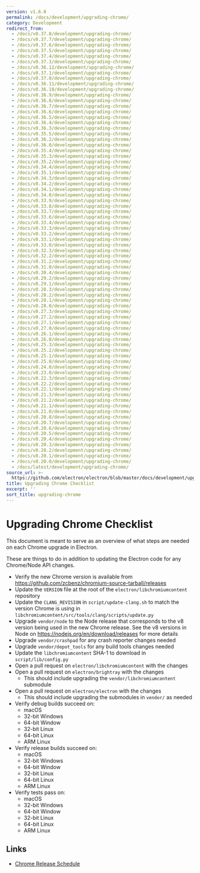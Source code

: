 ```yaml
---
version: v1.6.0
permalink: /docs/development/upgrading-chrome/
category: Development
redirect_from:
  - /docs/v0.37.8/development/upgrading-chrome/
  - /docs/v0.37.7/development/upgrading-chrome/
  - /docs/v0.37.6/development/upgrading-chrome/
  - /docs/v0.37.5/development/upgrading-chrome/
  - /docs/v0.37.4/development/upgrading-chrome/
  - /docs/v0.37.3/development/upgrading-chrome/
  - /docs/v0.36.12/development/upgrading-chrome/
  - /docs/v0.37.1/development/upgrading-chrome/
  - /docs/v0.37.0/development/upgrading-chrome/
  - /docs/v0.36.11/development/upgrading-chrome/
  - /docs/v0.36.10/development/upgrading-chrome/
  - /docs/v0.36.9/development/upgrading-chrome/
  - /docs/v0.36.8/development/upgrading-chrome/
  - /docs/v0.36.7/development/upgrading-chrome/
  - /docs/v0.36.6/development/upgrading-chrome/
  - /docs/v0.36.5/development/upgrading-chrome/
  - /docs/v0.36.4/development/upgrading-chrome/
  - /docs/v0.36.3/development/upgrading-chrome/
  - /docs/v0.35.5/development/upgrading-chrome/
  - /docs/v0.36.2/development/upgrading-chrome/
  - /docs/v0.36.0/development/upgrading-chrome/
  - /docs/v0.35.4/development/upgrading-chrome/
  - /docs/v0.35.3/development/upgrading-chrome/
  - /docs/v0.35.2/development/upgrading-chrome/
  - /docs/v0.34.4/development/upgrading-chrome/
  - /docs/v0.35.1/development/upgrading-chrome/
  - /docs/v0.34.3/development/upgrading-chrome/
  - /docs/v0.34.2/development/upgrading-chrome/
  - /docs/v0.34.1/development/upgrading-chrome/
  - /docs/v0.34.0/development/upgrading-chrome/
  - /docs/v0.33.9/development/upgrading-chrome/
  - /docs/v0.33.8/development/upgrading-chrome/
  - /docs/v0.33.7/development/upgrading-chrome/
  - /docs/v0.33.6/development/upgrading-chrome/
  - /docs/v0.33.4/development/upgrading-chrome/
  - /docs/v0.33.3/development/upgrading-chrome/
  - /docs/v0.33.2/development/upgrading-chrome/
  - /docs/v0.33.1/development/upgrading-chrome/
  - /docs/v0.33.0/development/upgrading-chrome/
  - /docs/v0.32.3/development/upgrading-chrome/
  - /docs/v0.32.2/development/upgrading-chrome/
  - /docs/v0.31.2/development/upgrading-chrome/
  - /docs/v0.31.0/development/upgrading-chrome/
  - /docs/v0.30.4/development/upgrading-chrome/
  - /docs/v0.29.2/development/upgrading-chrome/
  - /docs/v0.29.1/development/upgrading-chrome/
  - /docs/v0.28.3/development/upgrading-chrome/
  - /docs/v0.28.2/development/upgrading-chrome/
  - /docs/v0.28.1/development/upgrading-chrome/
  - /docs/v0.28.0/development/upgrading-chrome/
  - /docs/v0.27.3/development/upgrading-chrome/
  - /docs/v0.27.2/development/upgrading-chrome/
  - /docs/v0.27.1/development/upgrading-chrome/
  - /docs/v0.27.0/development/upgrading-chrome/
  - /docs/v0.26.1/development/upgrading-chrome/
  - /docs/v0.26.0/development/upgrading-chrome/
  - /docs/v0.25.3/development/upgrading-chrome/
  - /docs/v0.25.2/development/upgrading-chrome/
  - /docs/v0.25.1/development/upgrading-chrome/
  - /docs/v0.25.0/development/upgrading-chrome/
  - /docs/v0.24.0/development/upgrading-chrome/
  - /docs/v0.23.0/development/upgrading-chrome/
  - /docs/v0.22.3/development/upgrading-chrome/
  - /docs/v0.22.2/development/upgrading-chrome/
  - /docs/v0.22.1/development/upgrading-chrome/
  - /docs/v0.21.3/development/upgrading-chrome/
  - /docs/v0.21.2/development/upgrading-chrome/
  - /docs/v0.21.1/development/upgrading-chrome/
  - /docs/v0.21.0/development/upgrading-chrome/
  - /docs/v0.20.8/development/upgrading-chrome/
  - /docs/v0.20.7/development/upgrading-chrome/
  - /docs/v0.20.6/development/upgrading-chrome/
  - /docs/v0.20.5/development/upgrading-chrome/
  - /docs/v0.20.4/development/upgrading-chrome/
  - /docs/v0.20.3/development/upgrading-chrome/
  - /docs/v0.20.2/development/upgrading-chrome/
  - /docs/v0.20.1/development/upgrading-chrome/
  - /docs/v0.20.0/development/upgrading-chrome/
  - /docs/latest/development/upgrading-chrome/
source_url: >-
  https://github.com/electron/electron/blob/master/docs/development/upgrading-chrome.md
title: Upgrading Chrome Checklist
excerpt: ''
sort_title: upgrading-chrome
---
```

# Upgrading Chrome Checklist

This document is meant to serve as an overview of what steps are needed on each Chrome upgrade in Electron.

These are things to do in addition to updating the Electron code for any Chrome/Node API changes.

*   Verify the new Chrome version is available from https://github.com/zcbenz/chromium-source-tarball/releases
*   Update the `VERSION` file at the root of the `electron/libchromiumcontent` repository
*   Update the `CLANG_REVISION` in `script/update-clang.sh` to match the version Chrome is using in `libchromiumcontent/src/tools/clang/scripts/update.py`
*   Upgrade `vendor/node` to the Node release that corresponds to the v8 version being used in the new Chrome release. See the v8 versions in Node on https://nodejs.org/en/download/releases for more details
*   Upgrade `vendor/crashpad` for any crash reporter changes needed
*   Upgrade `vendor/depot_tools` for any build tools changes needed
*   Update the `libchromiumcontent` SHA-1 to download in `script/lib/config.py`
*   Open a pull request on `electron/libchromiumcontent` with the changes
*   Open a pull request on `electron/brightray` with the changes
    *   This should include upgrading the `vendor/libchromiumcontent` submodule
*   Open a pull request on `electron/electron` with the changes
    *   This should include upgrading the submodules in `vendor/` as needed
*   Verify debug builds succeed on:
    *   macOS
    *   32-bit Windows
    *   64-bit Window
    *   32-bit Linux
    *   64-bit Linux
    *   ARM Linux
*   Verify release builds succeed on:
    *   macOS
    *   32-bit Windows
    *   64-bit Window
    *   32-bit Linux
    *   64-bit Linux
    *   ARM Linux
*   Verify tests pass on:
    *   macOS
    *   32-bit Windows
    *   64-bit Window
    *   32-bit Linux
    *   64-bit Linux
    *   ARM Linux

## Links

*   [Chrome Release Schedule](https://www.chromium.org/developers/calendar)
